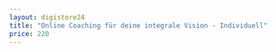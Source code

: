 ```yaml
---
layout: digistore24
title: "Online Coaching für deine integrale Vision - Individuell"
price: 220
---
```

